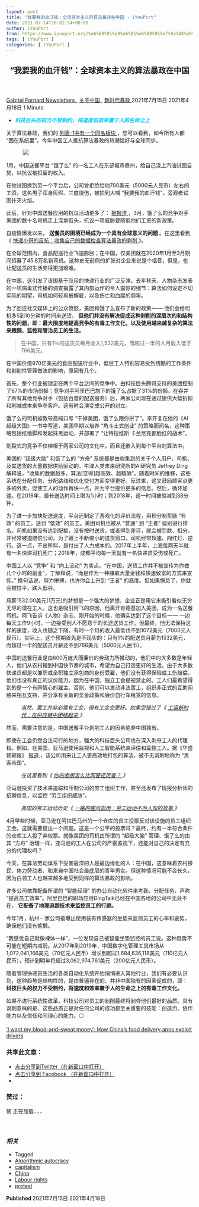 ```yaml
---
layout: post
title: "我要我的血汗钱：全球资本主义的算法暴政在中国 - iYouPort"
date: 2021-07-14T16:01:54+00:00
author: iYouPort
from: https://www.iyouport.org/%e6%88%91%e8%a6%81%e6%88%91%e7%9a%84%e8%a1%80%e6%b1%97%e9%92%b1%ef%bc%9a%e5%85%a8%e7%90%83%e8%b5%84%e6%9c%ac%e4%b8%bb%e4%b9%89%e7%9a%84%e7%ae%97%e6%b3%95%e6%9a%b4%e6%94%bf%e5%9c%a8%e4%b8%ad/
tags: [ iYouPort ]
categories: [ iYouPort ]
---
```


<article class="post-16559 post type-post status-publish format-standard has-post-thumbnail hentry category-newsletters category-27 category-70 tag-algorithmic-autocracy tag-capitalism tag-china tag-labour-rights tag-protest" id="post-16559">
 <header class="entry-header">
  <h1 class="entry-title">
   “我要我的血汗钱”：全球资本主义的算法暴政在中国
  </h1>
 </header>
 <div class="entry-meta">
  <span class="byline">
   <a href="https://www.iyouport.org/author/gabrielfornard/" rel="author" title="由Gabriel Fornard发布">
    Gabriel Fornard
   </a>
  </span>
  <span class="cat-links">
   <a href="https://www.iyouport.org/category/newsletters/" rel="category tag">
    Newsletters
   </a>
   ,
   <a href="https://www.iyouport.org/category/%e5%85%b3%e4%ba%8e%e4%b8%ad%e5%9b%bd/" rel="category tag">
    关于中国
   </a>
   ,
   <a href="https://www.iyouport.org/category/%e6%96%b0%e6%97%b6%e4%bb%a3%e6%9a%b4%e6%94%bf/" rel="category tag">
    新时代暴政
   </a>
  </span>
  <span class="published-on">
   <time class="entry-date published" datetime="2021-07-15T00:01:54+08:00">
    2021年7月15日
   </time>
   <time class="updated" datetime="2021-04-18T21:00:14+08:00">
    2021年4月18日
   </time>
  </span>
  <span class="word-count">
   1 Minute
  </span>
 </div>
 <div class="entry-content">
  <ul>
   <li class="graf graf--p">
    <span style="color: #00ccff;">
     <em>
      <strong>
       科技巨头的权力不受制约，将速度和效率置于人的生命之上
      </strong>
     </em>
    </span>
   </li>
  </ul>
  <p class="graf graf--p">
   关于算法暴政，我们的
   <a class="markup--anchor markup--p-anchor" data-href="https://start.me/p/xbYXdR/iyp-1" href="https://start.me/p/xbYXdR/iyp-1" rel="noopener" target="_blank">
    列表-1中有一个同名板块
   </a>
   ，您可以看到，如今所有人都 “困在系统里”。今年中国工人抵抗算法暴政的热潮恰好与全球同步。
  </p>
  <figure class="graf graf--figure">
   <img class="graf-image aligncenter jetpack-lazy-image" data-height="1072" data-image-id="1*-2N85qUqNfYcnWyJyqpO6A.png" data-lazy-src="https://i1.wp.com/cdn-images-1.medium.com/max/1067/1*-2N85qUqNfYcnWyJyqpO6A.png?w=1100&amp;is-pending-load=1#038;ssl=1" data-recalc-dims="1" data-width="1920" src="https://i1.wp.com/cdn-images-1.medium.com/max/1067/1*-2N85qUqNfYcnWyJyqpO6A.png?w=1100&amp;ssl=1" srcset="data:image/gif;base64,R0lGODlhAQABAIAAAAAAAP///yH5BAEAAAAALAAAAAABAAEAAAIBRAA7"/>
   <noscript>
    <img class="graf-image aligncenter" data-height="1072" data-image-id="1*-2N85qUqNfYcnWyJyqpO6A.png" data-recalc-dims="1" data-width="1920" src="https://i1.wp.com/cdn-images-1.medium.com/max/1067/1*-2N85qUqNfYcnWyJyqpO6A.png?w=1100&amp;ssl=1"/>
   </noscript>
  </figure>
  <p class="graf graf--p">
   1月，中国送餐平台 “饿了么” 的一名工人在东部城市泰州，给自己浇上汽油试图自焚，以抗议被扣留的收入。
  </p>
  <p class="graf graf--p">
   在他试图换到另一个平台后，公司曾拒绝给他700美元（5000元人民币）左右的工资。这名男子浑身灰烬、三度烧伤，被拍到大喊 “我要我的血汗钱”，旁观者试图扑灭火焰。
  </p>
  <p class="graf graf--p">
   此后，针对中国送餐应用的抗议活动更多了：
   <a class="markup--anchor markup--p-anchor" data-href="https://restofworld.org/2021/china-delivery-apps-strike-labor-meituan/" href="https://restofworld.org/2021/china-delivery-apps-strike-labor-meituan/" rel="noopener" target="_blank">
    据报道
   </a>
   ，3月，饿了么的竞争对手美团的数十名司机走上深圳街头，抗议一项威胁要降低他们工资的新政策。
  </p>
  <p class="graf graf--p">
   自疫情爆发以来，
   <strong class="markup--strong markup--p-strong">
    送餐员的困境已经成为一个具有全球意义的问题
   </strong>
   。在这里看到《
   <a class="markup--anchor markup--p-anchor" data-href="https://www.iyouport.org/%e5%bf%ab%e9%80%92%e5%b0%8f%e5%93%a5%e7%9a%84%e5%8f%8d%e6%8a%97%ef%bc%9a%e6%94%b6%e9%9b%86%e8%87%aa%e5%b7%b1%e7%9a%84%e6%95%b0%e6%8d%ae%e6%a3%80%e6%9f%a5%e7%ae%97%e6%b3%95%e6%9a%b4%e6%94%bf%e7%9a%84/" href="https://www.iyouport.org/%e5%bf%ab%e9%80%92%e5%b0%8f%e5%93%a5%e7%9a%84%e5%8f%8d%e6%8a%97%ef%bc%9a%e6%94%b6%e9%9b%86%e8%87%aa%e5%b7%b1%e7%9a%84%e6%95%b0%e6%8d%ae%e6%a3%80%e6%9f%a5%e7%ae%97%e6%b3%95%e6%9a%b4%e6%94%bf%e7%9a%84/" rel="noopener" target="_blank">
    快递小哥的反抗：收集自己的数据检查算法暴政的剥削
   </a>
   》。
  </p>
  <p class="graf graf--p">
   在全球范围内，食品配送行业飞速膨胀；在中国，仅美团就在2020年1月至3月期间招募了45.8万名新司机。这种史无前例的扩张对企业来说是个福音，但是，也让配送员的生活变得更加艰难。
  </p>
  <p class="graf graf--p">
   在中国，这引发了该国基于应用的快递行业的广泛反弹。去年秋天，人物杂志发表的一项病毒式传播的调查揭露了其内部运作的令人震惊的细节：算法如何设定不切实际的期望，司机如何轻易被解雇，以及伤亡和血腥的频率。
  </p>
  <p class="graf graf--p">
   为了回应社交媒体上的公众愤怒，美团和饿了么宣布了新的政策 — — 他们会给司机多5到10分钟的时间来送货。
   <strong class="markup--strong markup--p-strong">
    但他们并没有解决促成这种剥削的深层次的和结构性的问题，即：最大限度地提高竞争的有毒工作文化，以及使用越来越复杂的算法来跟踪、监控和管治员工的生活。
   </strong>
  </p>
  <blockquote class="graf graf--blockquote">
   <p>
    在中国，只有1％的送货员每月收入1,532美元，而超过一半的人月收入低于766美元。
   </p>
  </blockquote>
  <p class="graf graf--p">
   在中国价值970亿美元的食品配送行业中，低层工人特别容易受到残酷的工作条件和剥削性管理做法的影响，原因有几个。
  </p>
  <p class="graf graf--p">
   首先，整个行业被锁定在两个平台之间的竞争中。由科技巨头腾讯支持的美团控制了67%的市场份额；竞争对手阿里巴巴旗下的饿了么占据了31%的份额。在吞并了所有其他竞争对手（包括百度的配送服务）后，两家公司现在通过提供大幅折扣和削减成本来争夺客户。这有时会演变成公开的对立。
  </p>
  <p class="graf graf--p">
   饿了么的司机被教导高喊口号 “干掉美团，饿了么跟你拼了”。李开复在他的《AI超级大国》一书中写道，美团早期以培养 “角斗士式创业” 的策略而闻名，这种策略包括挖墙脚和发起抹黑运动，并部署了 “让特拉维斯·卡兰尼克都脸红的战术”。
  </p>
  <p class="graf graf--p">
   割裂式的竞争不仅植根于两家公司的文化中，而且还嵌入到每个平台的算法中。
  </p>
  <p class="graf graf--p">
   美团的 “超级大脑” 和饿了么的 “方舟” 系统都是由收集到的关于个人用户、司机、及其送货的大量数据供给驱动的。牛津人类未来研究所的AI研究员 Jeffrey Ding 解释说，“收集的数据越多，算法[变得]越高效、越精确”。随着时间的推移，这些系统在分配任务、分配路线和优化交付方面变得更好。反过来，这又鼓励顾客点更多的外卖，促使工人的动作再快一点，并为平台提供更多的信息。然后，循环加速。在2016年，最长送达时间上限为1小时；到2018年，这一时间被缩减到38分钟。
  </p>
  <p class="graf graf--p">
   为了进一步加快配送速度，平台还制定了游戏化的评价流程，用积分制奖励 “有效” 的员工，惩罚 “低效” 的员工。美团司机也被从 “普通” 到 “王者” 级别进行排名。司机如果没有达到配额，没有按时送货，或者得到差评，就会被罚款、扣分，并经常被迫赔偿公司。为了跟上不断缩小的送货窗口，司机经常超速、闯红灯、逆行。这一点，不出所料，是付出了人力成本的。2017年上半年，上海每两天半就有一名快递司机死亡；2018年，成都平均每一天就有一名快递员受伤或死亡。
  </p>
  <p class="graf graf--p">
   中国工人以 “竞争” 和 “向上流动” 为卖点。“在中国，送货工作并不被宣传为你做几个小时的副业”，丁解释说，“而是作为一种赚取大量金钱和快速致富的方式来宣传。” 换句话说，努力拼搏，也许你会上升到 “王者” 的高度。但如果懈怠了，你就会被拉平，跌入低谷。
  </p>
  <p class="graf graf--p">
   月薪1532.00美元(1万元)的梦想是一个强大的梦想，企业正是用它来吸引看似无穷无尽的潜在工人。这也是吸引阿飞的原因，他离开肯德基加入美团，成为一名送餐司机。阿飞告诉《人物》杂志，刚开始的时候，他确实达到了这个目标 — — 一边每天工作9小时，一边接受别人不愿意干的长途送货工作。但最终，他无法保持这样的速度，收入也随之下降，有时一个月的收入最低也不到1072美元（7000元人民币）。实际上，这个预期首先是不现实的：只有1%的配送员月薪为1532美元，而超过一半的配送员月薪还不到766美元（5000元人民币）。
  </p>
  <p class="graf graf--p">
   中国的送餐行业是由600万庞大而廉价的劳动力所推动的，他们中的大多数是年轻人，他们从农村搬到中国快节奏的城市，希望为自己打造更好的生活。由于大多数快递员都是以兼职或全职独立承包商的身份受雇，他们没有获得保险或工伤赔偿。他们也没有真正的议价能力，因为在中国，独立工会是被禁止的。工人们最希望得到的是一个有同情心的雇主。否则，他们可以发动非法罢工，组织非正式的互助网络来相互支持，并分享有关新的奖金政策和廉价自行车租赁的信息。
  </p>
  <p class="graf graf--p" style="padding-left: 40px;">
   <em class="markup--em markup--p-em">
    当然，罢工并非必需有工会，但有工会会更好。如果您错过了《
   </em>
   <a class="markup--anchor markup--p-anchor" data-href="https://www.iyouport.org/%e5%b7%a5%e8%bf%90%e6%96%b0%e6%97%b6%e4%bb%a3%ef%bc%9a%e5%9c%a8%e4%be%9b%e5%ba%94%e9%93%be%e4%b8%ad%e5%9b%a2%e7%bb%93%e8%b5%b7%e6%9d%a5/" href="https://www.iyouport.org/%e5%b7%a5%e8%bf%90%e6%96%b0%e6%97%b6%e4%bb%a3%ef%bc%9a%e5%9c%a8%e4%be%9b%e5%ba%94%e9%93%be%e4%b8%ad%e5%9b%a2%e7%bb%93%e8%b5%b7%e6%9d%a5/" rel="noopener" target="_blank">
    <em class="markup--em markup--p-em">
     工运新时代：在供应链中团结起来
    </em>
   </a>
   <em class="markup--em markup--p-em">
    》
   </em>
  </p>
  <p class="graf graf--p">
   然而，需要注意的是，中国送餐平台剥削工人的因素绝非中国独有。
  </p>
  <p class="graf graf--p">
   即使在工会仍然合法可行的地方，强大的科技巨头公司也在深入剥夺工人的代理权。例如，在美国，亚马逊使用监视和人工智能系统来评估和监控工人。据《华盛顿邮报》
   <a class="markup--anchor markup--p-anchor" data-href="https://www.washingtonpost.com/opinions/2021/04/10/amazon-union-vote-could-be-harbinger-future-work/" href="https://www.washingtonpost.com/opinions/2021/04/10/amazon-union-vote-could-be-harbinger-future-work/" rel="noopener" target="_blank">
    报道
   </a>
   ，该公司用来让工人更高效地打包的算法，被不无讽刺地称为 “黑客帝国”。
  </p>
  <p class="graf graf--p" style="padding-left: 40px;">
   <em class="markup--em markup--p-em">
    在这里看到《
   </em>
   <a class="markup--anchor markup--p-anchor" data-href="https://www.iyouport.org/%e4%bd%a0%e7%9a%84%e8%80%81%e6%9d%bf%e6%80%8e%e4%b9%88%e6%af%94%e7%bd%91%e8%ad%a6%e8%bf%98%e5%8e%89%e5%ae%b3%ef%bc%9f/" href="https://www.iyouport.org/%e4%bd%a0%e7%9a%84%e8%80%81%e6%9d%bf%e6%80%8e%e4%b9%88%e6%af%94%e7%bd%91%e8%ad%a6%e8%bf%98%e5%8e%89%e5%ae%b3%ef%bc%9f/" rel="noopener" target="_blank">
    <em class="markup--em markup--p-em">
     你的老板怎么比网警还厉害？
    </em>
   </a>
   <em class="markup--em markup--p-em">
    》
   </em>
  </p>
  <p class="graf graf--p">
   亚马逊投资了技术来追踪和压制公司的劳工组织工作，甚至还发布了情报分析师的招聘信息，以监控 “劳工组织威胁”。
  </p>
  <p class="graf graf--p" style="padding-left: 40px;">
   <em class="markup--em markup--p-em">
    美国的劳工运动历史《
   </em>
   <a class="markup--anchor markup--p-anchor" data-href="https://www.iyouport.org/%e4%b8%80%e8%b7%af%e7%9a%84%e8%85%a5%e9%a3%8e%e8%a1%80%e9%9b%a8%ef%bc%9a%e5%8a%b3%e5%b7%a5%e8%bf%90%e5%8a%a8%e4%b8%8d%e4%b8%ba%e4%ba%ba%e7%9f%a5%e7%9a%84%e6%95%85%e4%ba%8b/" href="https://www.iyouport.org/%e4%b8%80%e8%b7%af%e7%9a%84%e8%85%a5%e9%a3%8e%e8%a1%80%e9%9b%a8%ef%bc%9a%e5%8a%b3%e5%b7%a5%e8%bf%90%e5%8a%a8%e4%b8%8d%e4%b8%ba%e4%ba%ba%e7%9f%a5%e7%9a%84%e6%95%85%e4%ba%8b/" rel="noopener" target="_blank">
    <em class="markup--em markup--p-em">
     一路的腥风血雨：劳工运动不为人知的故事
    </em>
   </a>
   <em class="markup--em markup--p-em">
    》
   </em>
  </p>
  <p class="graf graf--p">
   4月早些时候，亚马逊在阿拉巴马州的一个仓库的员工投票反对该设施的员工组织工会。这就需要提出一个问题。这是一个公平的投票吗？最终，约有一半符合条件的仓库工人投了弃权票。就像美团的司机由所谓的 “超级大脑” 管理、饿了么的由其 “方舟” 治理一样，亚马逊的工人在公司的严密监视下，还能对自己的决定有充分的代理权吗？
  </p>
  <p class="graf graf--p">
   今天，在算法劳动体系下受害最深的人是最边缘化的人：在中国，这意味着农村移民、体力劳动者、和来自中国社会最底层的青年男女。但这种情况可能不会长久，因为白领工人也越来越多地受到同样的算法暴政的影响。
  </p>
  <p class="graf graf--p">
   许多公司依靠配备所谓的 “智能经理” 的办公自动化软件来考勤、分配任务，声称 “提高员工效率”。阿里巴巴的职场应用DingTalk已经在中国各地的公司中无处不在，
   <strong class="markup--strong markup--p-strong">
    它配备了地理追踪技术来监控员工的行踪。
   </strong>
  </p>
  <p class="graf graf--p">
   今年1月，杭州一家公司被曝出使用装有传感器的坐垫来监测员工的心率和姿势，确保他们没有偷懒。
  </p>
  <p class="graf graf--p graf--startsWithDoubleQuote">
   “我感觉自己就像裸体一样”，一位发现自己被智能坐垫监控的员工说。这种趋势不可能在短期内减弱。从2017年到2019年，中国数字化管理工具市场从1,072,041,166美元（70亿元人民币）增长到超过1,684,636,118美元（110亿元人民币），预计到明年将超过3,062,974,761美元（200亿元人民币）。
  </p>
  <p class="graf graf--p">
   随着管理快递员生活的各类自动化系统开始悄悄进入其他行业，我们有必要认识到，这种趋势是结构性的，是由普遍存在的、并非中国独有的因素促成的，即：
   <strong class="markup--strong markup--p-strong">
    科技巨头的权力不受制约，将速度和效率置于人的生命之上的有毒工作文化。
   </strong>
  </p>
  <p class="graf graf--p">
   如果不进行系统性改革，科技公司对员工的剥削最终将剥夺他们最好的品质。具有讽刺意味的是，这些品质正是对任何公司的成功都至关重要的技能：创造力、协作能力以及信任和同理心的能力。⚪️
  </p>
  <p class="graf graf--p graf--startsWithSingleQuote">
   <a class="markup--anchor markup--p-anchor" data-href="https://restofworld.org/2021/automate-everything/?utm_source=rss&amp;utm_medium=rss&amp;utm_campaign=feeds" href="https://restofworld.org/2021/automate-everything/?utm_source=rss&amp;utm_medium=rss&amp;utm_campaign=feeds" rel="noopener" target="_blank">
    ‘I want my blood-and-sweat money’: How China’s food delivery apps exploit drivers
   </a>
  </p>
  <div id="atatags-1611829871-60ef9254394dd">
  </div>
  <div class="sharedaddy sd-sharing-enabled">
   <div class="robots-nocontent sd-block sd-social sd-social-icon sd-sharing">
    <h3 class="sd-title">
     共享此文章：
    </h3>
    <div class="sd-content">
     <ul>
      <li class="share-twitter">
       <a class="share-twitter sd-button share-icon no-text" data-shared="sharing-twitter-16559" href="https://www.iyouport.org/%e6%88%91%e8%a6%81%e6%88%91%e7%9a%84%e8%a1%80%e6%b1%97%e9%92%b1%ef%bc%9a%e5%85%a8%e7%90%83%e8%b5%84%e6%9c%ac%e4%b8%bb%e4%b9%89%e7%9a%84%e7%ae%97%e6%b3%95%e6%9a%b4%e6%94%bf%e5%9c%a8%e4%b8%ad/?share=twitter" rel="nofollow noopener noreferrer" target="_blank" title="点击分享到Twitter">
        <span>
        </span>
        <span class="sharing-screen-reader-text">
         点击分享到Twitter（在新窗口中打开）
        </span>
       </a>
      </li>
      <li class="share-facebook">
       <a class="share-facebook sd-button share-icon no-text" data-shared="sharing-facebook-16559" href="https://www.iyouport.org/%e6%88%91%e8%a6%81%e6%88%91%e7%9a%84%e8%a1%80%e6%b1%97%e9%92%b1%ef%bc%9a%e5%85%a8%e7%90%83%e8%b5%84%e6%9c%ac%e4%b8%bb%e4%b9%89%e7%9a%84%e7%ae%97%e6%b3%95%e6%9a%b4%e6%94%bf%e5%9c%a8%e4%b8%ad/?share=facebook" rel="nofollow noopener noreferrer" target="_blank" title="点击分享到 Facebook ">
        <span>
        </span>
        <span class="sharing-screen-reader-text">
         点击分享到 Facebook （在新窗口中打开）
        </span>
       </a>
      </li>
      <li class="share-end">
      </li>
     </ul>
    </div>
   </div>
  </div>
  <div class="sharedaddy sd-block sd-like jetpack-likes-widget-wrapper jetpack-likes-widget-unloaded" data-name="like-post-frame-161182987-16559-60ef925439bef" data-src="https://widgets.wp.com/likes/#blog_id=161182987&amp;post_id=16559&amp;origin=www.iyouport.org&amp;obj_id=161182987-16559-60ef925439bef" id="like-post-wrapper-161182987-16559-60ef925439bef">
   <h3 class="sd-title">
    赞过：
   </h3>
   <div class="likes-widget-placeholder post-likes-widget-placeholder" style="height: 55px;">
    <span class="button">
     <span>
      赞
     </span>
    </span>
    <span class="loading">
     正在加载……
    </span>
   </div>
   <span class="sd-text-color">
   </span>
   <a class="sd-link-color">
   </a>
  </div>
  <div class="jp-relatedposts" id="jp-relatedposts">
   <h3 class="jp-relatedposts-headline">
    <em>
     相关
    </em>
   </h3>
  </div>
 </div>
 <div class="entry-footer">
  <ul class="post-tags light-text">
   <li>
    Tagged
   </li>
   <li>
    <a href="https://www.iyouport.org/tag/algorithmic-autocracy/" rel="tag">
     Algorithmic autocracy
    </a>
   </li>
   <li>
    <a href="https://www.iyouport.org/tag/capitalism/" rel="tag">
     capitalism
    </a>
   </li>
   <li>
    <a href="https://www.iyouport.org/tag/china/" rel="tag">
     China
    </a>
   </li>
   <li>
    <a href="https://www.iyouport.org/tag/labour-rights/" rel="tag">
     Labour rights
    </a>
   </li>
   <li>
    <a href="https://www.iyouport.org/tag/protest/" rel="tag">
     protest
    </a>
   </li>
  </ul>
 </div>
 <div class="entry-author-wrapper">
  <div class="site-posted-on">
   <strong>
    Published
   </strong>
   <time class="entry-date published" datetime="2021-07-15T00:01:54+08:00">
    2021年7月15日
   </time>
   <time class="updated" datetime="2021-04-18T21:00:14+08:00">
    2021年4月18日
   </time>
  </div>
 </div>
</article>

